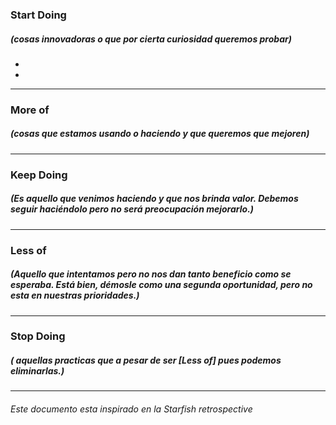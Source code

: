### Start Doing 
##### (cosas innovadoras o que por cierta curiosidad queremos probar)
- 
- 

------------

### More of
##### (cosas que estamos usando o haciendo y que queremos que mejoren)

------------

### Keep Doing
##### (Es aquello que venimos haciendo y que nos brinda valor. Debemos seguir haciéndolo pero no será preocupación mejorarlo.)
------------
### Less of
##### (Aquello que intentamos pero no nos dan tanto beneficio como se esperaba. Está bien, démosle como una segunda oportunidad, pero no esta en nuestras prioridades.)

------------
### Stop Doing
##### ( aquellas practicas que a pesar de ser [Less of] pues podemos eliminarlas.)
------------
###### Este documento esta inspirado en la Starfish retrospective


